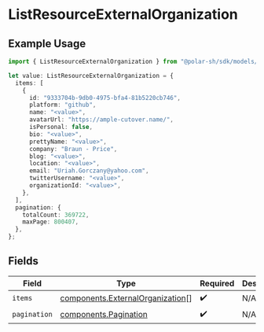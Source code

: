 # ListResourceExternalOrganization

## Example Usage

```typescript
import { ListResourceExternalOrganization } from "@polar-sh/sdk/models/components";

let value: ListResourceExternalOrganization = {
  items: [
    {
      id: "9333704b-9db0-4975-bfa4-81b5220cb746",
      platform: "github",
      name: "<value>",
      avatarUrl: "https://ample-cutover.name/",
      isPersonal: false,
      bio: "<value>",
      prettyName: "<value>",
      company: "Braun - Price",
      blog: "<value>",
      location: "<value>",
      email: "Uriah.Gorczany@yahoo.com",
      twitterUsername: "<value>",
      organizationId: "<value>",
    },
  ],
  pagination: {
    totalCount: 369722,
    maxPage: 800407,
  },
};
```

## Fields

| Field                                                                                | Type                                                                                 | Required                                                                             | Description                                                                          |
| ------------------------------------------------------------------------------------ | ------------------------------------------------------------------------------------ | ------------------------------------------------------------------------------------ | ------------------------------------------------------------------------------------ |
| `items`                                                                              | [components.ExternalOrganization](../../models/components/externalorganization.md)[] | :heavy_check_mark:                                                                   | N/A                                                                                  |
| `pagination`                                                                         | [components.Pagination](../../models/components/pagination.md)                       | :heavy_check_mark:                                                                   | N/A                                                                                  |
